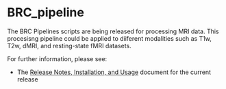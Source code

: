# BRC_pipeline

The BRC Pipelines scripts are being released for processing MRI data. This procesisng pipeline could be applied to diiferent modalities such as T1w, T2w, dMRI, and resting-state fMRI datasets.

For further information, please see:

* The [Release Notes, Installation, and Usage][release-install-use] document
  for the current release


<!-- References -->


[release-install-use]: https://github.com/SPMIC-UoN/BRC_Pipeline/wiki
